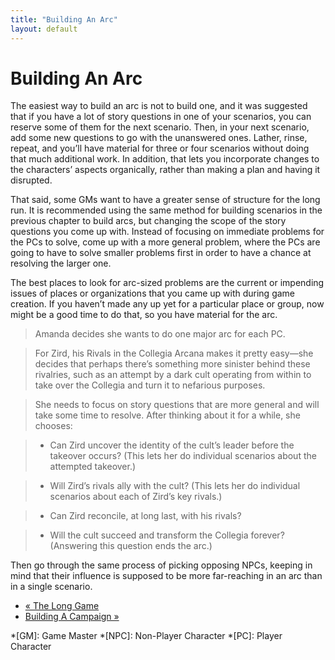 ```yaml
---
title: "Building An Arc"
layout: default
---
```


#  Building An Arc

The easiest way to build an arc is not to build one, and it was suggested that
if you have a lot of story questions in one of your scenarios, you can reserve
some of them for the next scenario. Then, in your next scenario, add some new
questions to go with the unanswered ones. Lather, rinse, repeat, and you’ll
have material for three or four scenarios without doing that much additional
work. In addition, that lets you incorporate changes to the characters’
aspects organically, rather than making a plan and having it disrupted.

That said, some GMs want to have a greater sense of structure for the long
run. It is recommended using the same method for building scenarios in the
previous chapter to build arcs, but changing the scope of the story questions
you come up with. Instead of focusing on immediate problems for the PCs to
solve, come up with a more general problem, where the PCs are going to have to
solve smaller problems first in order to have a chance at resolving the larger
one.

The best places to look for arc-sized problems are the current or impending
issues of places or organizations that you came up with during game creation.
If you haven’t made any up yet for a particular place or group, now might be a
good time to do that, so you have material for the arc.

> Amanda decides she wants to do one major arc for each PC.

>

> For Zird, his <span class="aspect">Rivals in the Collegia Arcana</span> makes it
pretty easy—she decides that perhaps there’s something more sinister behind
these rivalries, such as an attempt by a dark cult operating from within to
take over the Collegia and turn it to nefarious purposes.

>

> She needs to focus on story questions that are more general and will take
some time to resolve. After thinking about it for a while, she chooses:

>

>   * Can Zird uncover the identity of the cult’s leader before the takeover
occurs? (This lets her do individual scenarios about the attempted takeover.)

>   * Will Zird’s rivals ally with the cult? (This lets her do individual
scenarios about each of Zird’s key rivals.)

>   * Can Zird reconcile, at long last, with his rivals?

>   * Will the cult succeed and transform the Collegia forever? (Answering
this question ends the arc.)

>

Then go through the same process of picking opposing NPCs, keeping in mind
that their influence is supposed to be more far-reaching in an arc than in a
single scenario.

  * [« The Long Game](/fate-srd/fate-core/long-game)
  * [Building A Campaign »](/fate-srd/fate-core/building-campaign)

  *[GM]: Game Master
  *[NPC]: Non-Player Character
  *[PC]: Player Character

